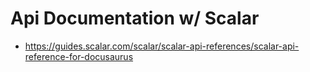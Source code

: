 # Api Documentation w/ Scalar

- https://guides.scalar.com/scalar/scalar-api-references/scalar-api-reference-for-docusaurus
